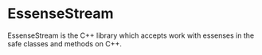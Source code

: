 # EssenseStream
EssenseStream is the C++ library which accepts work with essenses in the safe classes and methods on C++. 
